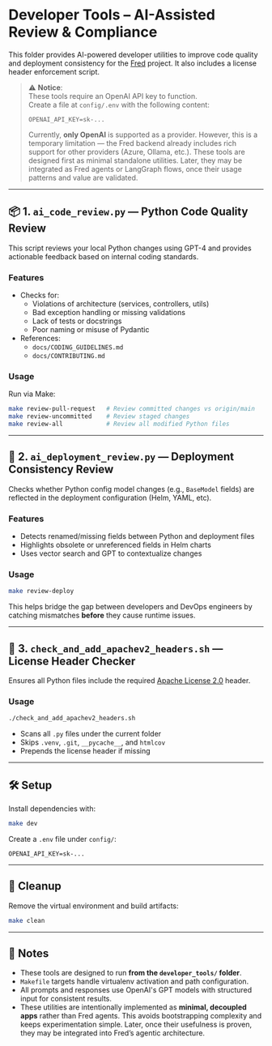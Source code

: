 # Developer Tools – AI-Assisted Review & Compliance

This folder provides AI-powered developer utilities to improve code quality and deployment consistency for the [Fred](https://fredk8.dev) project. It also includes a license header enforcement script.

> ⚠️ **Notice**:  
> These tools require an OpenAI API key to function.  
> Create a file at `config/.env` with the following content:
>
> ```env
> OPENAI_API_KEY=sk-...
> ```
>
> Currently, **only OpenAI** is supported as a provider. However, this is a temporary limitation — the Fred backend already includes rich support for other providers (Azure, Ollama, etc.). These tools are designed first as minimal standalone utilities. Later, they may be integrated as Fred agents or LangGraph flows, once their usage patterns and value are validated.

---

## 📦 1. `ai_code_review.py` — Python Code Quality Review

This script reviews your local Python changes using GPT-4 and provides actionable feedback based on internal coding standards.

### Features
- Checks for:
  - Violations of architecture (services, controllers, utils)
  - Bad exception handling or missing validations
  - Lack of tests or docstrings
  - Poor naming or misuse of Pydantic
- References:
  - `docs/CODING_GUIDELINES.md`
  - `docs/CONTRIBUTING.md`

### Usage
Run via Make:

```bash
make review-pull-request   # Review committed changes vs origin/main
make review-uncommitted    # Review staged changes
make review-all            # Review all modified Python files
```

---

## 🔧 2. `ai_deployment_review.py` — Deployment Consistency Review

Checks whether Python config model changes (e.g., `BaseModel` fields) are reflected in the deployment configuration (Helm, YAML, etc).

### Features
- Detects renamed/missing fields between Python and deployment files
- Highlights obsolete or unreferenced fields in Helm charts
- Uses vector search and GPT to contextualize changes

### Usage

```bash
make review-deploy
```

This helps bridge the gap between developers and DevOps engineers by catching mismatches **before** they cause runtime issues.

---

## 🪪 3. `check_and_add_apachev2_headers.sh` — License Header Checker

Ensures all Python files include the required [Apache License 2.0](http://www.apache.org/licenses/LICENSE-2.0) header.

### Usage

```bash
./check_and_add_apachev2_headers.sh
```

- Scans all `.py` files under the current folder
- Skips `.venv`, `.git`, `__pycache__`, and `htmlcov`
- Prepends the license header if missing

---

## 🛠️ Setup

Install dependencies with:

```bash
make dev
```

Create a `.env` file under `config/`:

```
OPENAI_API_KEY=sk-...
```

---

## 🧹 Cleanup

Remove the virtual environment and build artifacts:

```bash
make clean
```

---

## 🧭 Notes

- These tools are designed to run **from the `developer_tools/` folder**.
- `Makefile` targets handle virtualenv activation and path configuration.
- All prompts and responses use OpenAI's GPT models with structured input for consistent results.
- These utilities are intentionally implemented as **minimal, decoupled apps** rather than Fred agents. This avoids bootstrapping complexity and keeps experimentation simple. Later, once their usefulness is proven, they may be integrated into Fred’s agentic architecture.
